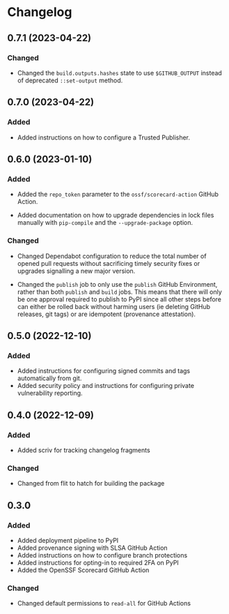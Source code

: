 # Changelog
<!-- scriv-insert-here -->

<a id='changelog-0.7.1'></a>
## 0.7.1 (2023-04-22)

### Changed

- Changed the `build.outputs.hashes` state to use `$GITHUB_OUTPUT` instead of deprecated `::set-output` method.

<a id='changelog-0.7.0'></a>
## 0.7.0 (2023-04-22)

### Added

- Added instructions on how to configure a Trusted Publisher.

<a id='changelog-0.6.0'></a>
## 0.6.0 (2023-01-10)

### Added

- Added the `repo_token` parameter to the `ossf/scorecard-action` GitHub Action.

- Added documentation on how to upgrade dependencies in lock files manually with `pip-compile` and the `--upgrade-package` option.

### Changed

- Changed Dependabot configuration to reduce the total number of opened pull requests without sacrificing timely security fixes or upgrades signalling a new major version.

- Changed the `publish` job to only use the `publish` GitHub Environment, rather than both `publish` and `build` jobs.
  This means that there will only be one approval required to publish to PyPI since all other steps before can either be
  rolled back without harming users (ie deleting GitHub releases, git tags) or are idempotent (provenance attestation).

<a id='changelog-0.5.0'></a>
## 0.5.0 (2022-12-10)

### Added

- Added instructions for configuring signed commits and tags automatically from git.
- Added security policy and instructions for configuring private vulnerability reporting.

<a id='changelog-0.4.0'></a>
## 0.4.0 (2022-12-09)

### Added

- Added scriv for tracking changelog fragments

### Changed

- Changed from flit to hatch for building the package

## 0.3.0

### Added

- Added deployment pipeline to PyPI
- Added provenance signing with SLSA GitHub Action
- Added instructions on how to configure branch protections
- Added instructions for opting-in to required 2FA on PyPI
- Added the OpenSSF Scorecard GitHub Action

### Changed

- Changed default permissions to `read-all` for GitHub Actions
